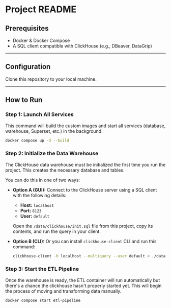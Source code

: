 # Project README

## Prerequisites

* Docker & Docker Compose
* A SQL client compatible with ClickHouse (e.g., DBeaver, DataGrip)

---

## Configuration

Clone this repository to your local machine.

---

## How to Run

### Step 1: Launch All Services

This command will build the custom images and start all services (database, warehouse, Superset, etc.) in the background.

```bash
docker compose up -d --build
```

### Step 2: Initialize the Data Warehouse

The ClickHouse data warehouse must be initialized the first time you run the project. This creates the necessary database and tables.

You can do this in one of two ways:

* **Option A (GUI):**
    Connect to the ClickHouse server using a SQL client with the following details:
    * **Host:** `localhost`
    * **Port:** `8123`
    * **User:** `default`

    Open the `/data/clickhouse/init.sql` file from this project, copy its contents, and run the query in your client.

* **Option B (CLI):**
    Or you can install `clickhouse-client` CLI and run this command:
    ```bash
    clickhouse-client -h localhost --multiquery --user default < ./data/clickhouse/init.sql
    ```

### Step 3: Start the ETL Pipeline

Once the warehouse is ready, the ETL container will run automatically but there's a chance the clickhouse hasn't properly started yet. This will begin the process of moving and transforming data manually.

```bash
docker compose start etl-pipeline
```
